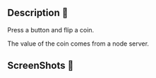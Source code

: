 ## Description 📖
Press a button and flip a coin.

The value of the coin comes from a node server. 

## ScreenShots 📸
